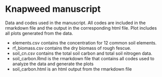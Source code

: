 # Knapweed manuscript
Data and codes used in the manuscript. All codes are included in the rmarkdown file and the output in the corresponding html file.
Plot includes all plots generated from the data.


- elements.csv contains the concentration for 12 common soil elements.
- rf_biomass.csv contains the dry biomass of rough fescue.
- soil_cn.csv contains the total soil carbon and total soil nitrogen data.
- soil_carbon.Rmd is the rmarkdown file that contains all codes used to analyze the data and generate the plots
- soil_carbon.html is an html output from the rmarkdown file
